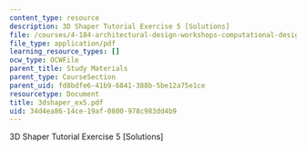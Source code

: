 ```yaml
---
content_type: resource
description: 3D Shaper Tutorial Exercise 5 [Solutions]
file: /courses/4-184-architectural-design-workshops-computational-design-for-housing-spring-2002/34d4ea8614ce19af0800978c983dd4b9_3dshaper_ex5.pdf
file_type: application/pdf
learning_resource_types: []
ocw_type: OCWFile
parent_title: Study Materials
parent_type: CourseSection
parent_uid: fd8bdfe6-41b9-6841-388b-5be12a75e1ce
resourcetype: Document
title: 3dshaper_ex5.pdf
uid: 34d4ea86-14ce-19af-0800-978c983dd4b9
---
```

3D Shaper Tutorial Exercise 5 [Solutions]

